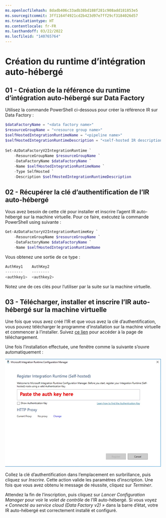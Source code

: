 ```yaml
---
ms.openlocfilehash: 8dadb406c33adb38bd188f281c908add181853e5
ms.sourcegitcommit: 3ff1164f4921cd2b423d97e7ff29cf3184026d57
ms.translationtype: HT
ms.contentlocale: fr-FR
ms.lasthandoff: 03/22/2022
ms.locfileid: "140765764"
---
```

# <a name="creating-the-self-hosted-integration-runtime"></a>Création du runtime d’intégration auto-hébergé

## <a name="01---creating-the-self-hosted-integration-runtime-reference-on-data-factory"></a>01 - Création de la référence du runtime d’intégration auto-hébergé sur Data Factory

Utilisez la commande PowerShell ci-dessous pour créer la référence IR sur Data Factory :

```powershell
$dataFactoryName = "<data factory name>"
$resourceGroupName = "<resource group name>"
$selfHostedIntegrationRuntimeName = "<pipeline name>"
$selfHostedIntegrationRuntimeDescription = "<self-hosted IR description>"

Set-AzDataFactoryV2IntegrationRuntime `
    -ResourceGroupName $resourceGroupName `
    -DataFactoryName $dataFactoryName `
    -Name $selfHostedIntegrationRuntimeName `
    -Type SelfHosted `
    -Description $selfHostedIntegrationRuntimeDescription
```

## <a name="02---retrieve-the-self-hosted-ir-authentication-key"></a>02 - Récupérer la clé d’authentification de l’IR auto-hébergé

Vous avez besoin de cette clé pour installer et inscrire l’agent IR auto-hébergé sur la machine virtuelle. Pour ce faire, exécutez la commande PowerShell using suivante :

```powershell
Get-AzDataFactoryV2IntegrationRuntimeKey `
    -ResourceGroupName $resourceGroupName `
    -DataFactoryName $dataFactoryName `
    -Name $selfHostedIntegrationRuntimeName
```

Vous obtenez une sortie de ce type :

```powershell
AuthKey1    AuthKey2
--------    --------
<authkey1>  <authkey2>
```

Notez une de ces clés pour l’utiliser par la suite sur la machine virtuelle.

## <a name="03---download-install-and-register-the-self-hosted-ir-on-the-virtual-machine"></a>03 - Télécharger, installer et inscrire l’IR auto-hébergé sur la machine virtuelle

Une fois que vous avez créé l’IR et que vous avez la clé d’authentification, vous pouvez télécharger le programme d’installation sur la machine virtuelle et commencer à l’installer. Suivez [ce lien](https://www.microsoft.com/en-us/download/details.aspx?id=39717) pour accéder à la page de téléchargement.

Une fois l’installation effectuée, une fenêtre comme la suivante s’ouvre automatiquement :

![Fenêtre de configuration du runtime d’intégration auto-hébergé](self-hosted-ir/self-hosted-ir-config-screen.jpg)

Collez la clé d’authentification dans l’emplacement en surbrillance, puis cliquez sur *Inscrire*.
Cette action valide les paramètres d’inscription. Une fois que vous avez obtenu le message de réussite, cliquez sur *Terminer*.

Attendez la fin de l’inscription, puis cliquez sur *Lancer Configuration Manager* pour voir le *volet de contrôle* de l’IR auto-hébergé. Si vous voyez *« Connecté au service cloud (Data Factory v2) »* dans la barre d’état, votre IR auto-hébergé est correctement installé et configuré.